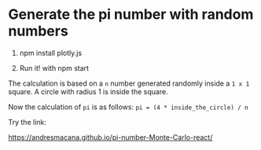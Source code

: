 # Generate the pi number with random numbers

1. npm install plotly.js

2. Run it! with npm start

The calculation is based on a `n` number generated randomly inside a `1 x 1` square.
A circle with radius 1 is inside the square.

Now the calculation of `pi` is as follows:
`pi = (4 * inside_the_circle) / n`

Try the link:

https://andresmacana.github.io/pi-number-Monte-Carlo-react/
